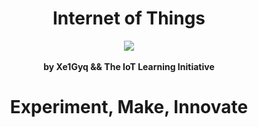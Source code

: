 <h1><center><b>Internet of Things</b></center></h1>

<center><img src="https://pbs.twimg.com/media/ChA-gj0UcAQ94Pr.png"></center>
<br>
<center><b>by Xe1Gyq && The IoT Learning Initiative</b></center>

<center><h1><b>Experiment, Make, Innovate</b></h1></center>
